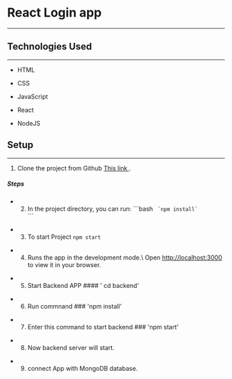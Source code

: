 <h1>React Login app</h1>
<hr><h2>Technologies Used</h2>
<hr><ul>
<li>HTML</li>
</ul><ul>
<li>CSS</li>
</ul><ul>
<li>JavaScript</li>
</ul><ul>
<li>React</li>
</ul><ul>
<li>NodeJS</li>
</ul><h2>Setup</h2>
<hr><ol>
<li>Clone the project from Github <a href="https://github.com/Rashmi-singh-dev/Login-react-app.git">This link </a>.</li>
</ol><h5>Steps</h5><ul>
<li>
<ol start="2">
<li>In the project directory, you can run: 
```bash 
<code> `npm install` </code></li>
  ```
</ol>
</li>
</ul><ul>
<li>
<ol start="3">
<li>To start Project   <code>npm start</code></li>
</ol>
</li>
</ul><ul>
<li>
<ol start="4">
<li>Runs the app in the development mode.\ Open <a href="http://localhost:3000">http://localhost:3000</a> to view it in your browser.</li>
</ol>
</li>
</ul><ul>
<li>
<ol start="5">
<li>Start Backend APP #### ' cd backend'</li>
</ol>
</li>
</ul><ul>
<li>
<ol start="6">
<li>Run commnand  ### 'npm install'</li>
</ol>
</li>
</ul><ul>
<li>
<ol start="7">
<li>Enter this command to start backend  ### 'npm start'</li>
</ol>
</li>
</ul><ul>
<li>
<ol start="8">
<li>Now backend server will start.</li>
</ol>
</li>
</ul><ul>
<li>
<ol start="9">
<li>connect App with MongoDB database.</li>
</ol>
</li>
</ul>

